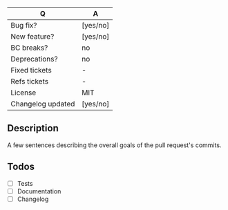 | Q                 | A
| ----------------- | ---
| Bug fix?          | [yes/no]
| New feature?      | [yes/no]
| BC breaks?        | no
| Deprecations?     | no
| Fixed tickets     | -
| Refs tickets      | -
| License           | MIT
| Changelog updated | [yes/no]

## Description

A few sentences describing the overall goals of the pull request's commits.

## Todos

- [ ] Tests
- [ ] Documentation
- [ ] Changelog
